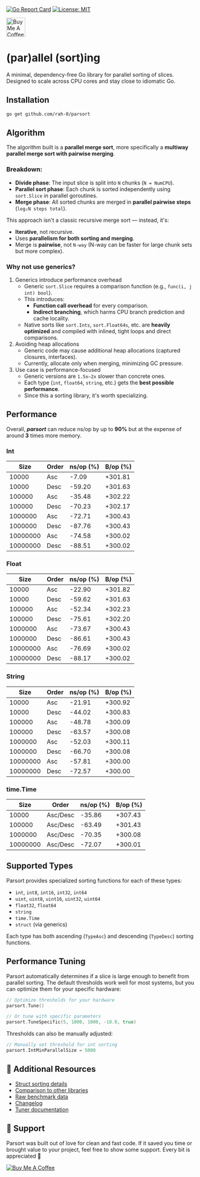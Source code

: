[![Go Report Card](https://goreportcard.com/badge/github.com/rah-0/parsort?v=1)](https://goreportcard.com/report/github.com/rah-0/parsort)
[![License: MIT](https://img.shields.io/badge/License-MIT-yellow.svg)](https://opensource.org/licenses/MIT)

<a href="https://www.buymeacoffee.com/rah.0" target="_blank"><img src="https://cdn.buymeacoffee.com/buttons/v2/arial-orange.png" alt="Buy Me A Coffee" height="50"></a>


# (par)allel (sort)ing
A minimal, dependency-free Go library for parallel sorting of slices. Designed to scale across CPU cores and stay close to idiomatic Go.

## Installation

```bash
go get github.com/rah-0/parsort
```

## Algorithm
The algorithm built is a **parallel merge sort**, more specifically a **multiway parallel merge sort with pairwise merging**.

### Breakdown:
- **Divide phase**: The input slice is split into `N` chunks (`N = NumCPU`).
- **Parallel sort phase**: Each chunk is sorted independently using `sort.Slice` in parallel goroutines.
- **Merge phase**: All sorted chunks are merged in **parallel pairwise steps** (`log₂N steps total`).

This approach isn't a classic recursive merge sort — instead, it's:
- **Iterative**, not recursive.
- Uses **parallelism for both sorting and merging**.
- Merge is **pairwise**, not `N-way` (N-way can be faster for large chunk sets but more complex).

### Why not use generics?
1. Generics introduce performance overhead
    - Generic `sort.Slice` requires a comparison function (e.g., `func(i, j int) bool`).
    - This introduces:
      - **Function call overhead** for every comparison.
      - **Indirect branching**, which harms CPU branch prediction and cache locality.
    - Native sorts like `sort.Ints`, `sort.Float64s`, etc. are **heavily optimized** and compiled with inlined, tight loops and direct comparisons.
2. Avoiding heap allocations
   - Generic code may cause additional heap allocations (captured closures, interfaces).
   - Currently, allocate only when merging, minimizing GC pressure.
3. Use case is performance-focused
    - Generic versions are `1.5x–2x` slower than concrete ones.
    - Each type (`int`, `float64`, `string`, etc.) gets the **best possible performance**.
    - Since this a sorting library, it's worth specializing.

## Performance
Overall, ***parsort*** can reduce ns/op by up to **90%** but at the expense of around **3** times more memory.

### Int
| Size       | Order | ns/op (%) | B/op (%) |
|------------|-------|-----------|----------|
| 10000      | Asc   |   -7.09   |  +301.81 |
| 10000      | Desc  |  -59.20   |  +301.63 |
| 100000     | Asc   |  -35.48   |  +302.22 |
| 100000     | Desc  |  -70.23   |  +302.17 |
| 1000000    | Asc   |  -72.71   |  +300.43 |
| 1000000    | Desc  |  -87.76   |  +300.43 |
| 10000000   | Asc   |  -74.58   |  +300.02 |
| 10000000   | Desc  |  -88.51   |  +300.02 |

### Float
| Size       | Order | ns/op (%) | B/op (%) |
|------------|-------|-----------|----------|
| 10000      | Asc   |   -22.90  |  +301.82 |
| 10000      | Desc  |   -59.62  |  +301.63 |
| 100000     | Asc   |   -52.34  |  +302.23 |
| 100000     | Desc  |   -75.61  |  +302.20 |
| 1000000    | Asc   |   -73.67  |  +300.43 |
| 1000000    | Desc  |   -86.61  |  +300.43 |
| 10000000   | Asc   |   -76.69  |  +300.02 |
| 10000000   | Desc  |   -88.17  |  +300.02 |

### String
| Size       | Order | ns/op (%) | B/op (%) |
|------------|-------|-----------|----------|
| 10000      | Asc   |   -21.91  |  +300.92 |
| 10000      | Desc  |   -44.02  |  +300.83 |
| 100000     | Asc   |   -48.78  |  +300.09 |
| 100000     | Desc  |   -63.57  |  +300.08 |
| 1000000    | Asc   |   -52.03  |  +300.11 |
| 1000000    | Desc  |   -66.70  |  +300.08 |
| 10000000   | Asc   |   -57.81  |  +300.00 |
| 10000000   | Desc  |   -72.57  |  +300.00 |

### time.Time
| Size       | Order    | ns/op (%) | B/op (%) |
|------------|----------|-----------|----------|
| 10000      | Asc/Desc |   -35.86  |  +307.43 |
| 100000     | Asc/Desc |   -63.49  |  +301.43 |
| 1000000    | Asc/Desc |   -70.35  |  +300.08 |
| 10000000   | Asc/Desc |   -72.07  |  +300.01 |

## Supported Types

Parsort provides specialized sorting functions for each of these types:

- `int`, `int8`, `int16`, `int32`, `int64`
- `uint`, `uint8`, `uint16`, `uint32`, `uint64`
- `float32`, `float64`
- `string`
- `time.Time`
- `struct` (via generics)

Each type has both ascending (`TypeAsc`) and descending (`TypeDesc`) sorting functions.

## Performance Tuning

Parsort automatically determines if a slice is large enough to benefit from parallel sorting. The default thresholds work well for most systems, but you can optimize them for your specific hardware:

```go
// Optimize thresholds for your hardware
parsort.Tune()

// Or tune with specific parameters
parsort.TuneSpecific(5, 1000, 1000, -10.0, true)
```

Thresholds can also be manually adjusted:

```go
// Manually set threshold for int sorting
parsort.IntMinParallelSize = 5000
```

## 📌 Additional Resources
- [Struct sorting details](https://github.com/rah-0/parsort/blob/master/doc/STRUCTS.md)
- [Comparison to other libraries](https://github.com/rah-0/benchmarks/tree/master/meta#sorting)
- [Raw benchmark data](https://github.com/rah-0/parsort/blob/master/doc/BENCHMARK.md)
- [Changelog](https://github.com/rah-0/parsort/blob/master/doc/CHANGELOG.md)
- [Tuner documentation](https://github.com/rah-0/parsort/blob/master/doc/TUNER.md)

## 💚 Support
Parsort was built out of love for clean and fast code. 
If it saved you time or brought value to your project, feel free to show some support. Every bit is appreciated 🙂

[![Buy Me A Coffee](https://cdn.buymeacoffee.com/buttons/default-orange.png)](https://www.buymeacoffee.com/rah.0)
